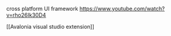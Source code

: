 cross platform UI framework
https://www.youtube.com/watch?v=rho26Ik30D4

[[Avalonia visual studio extension]]